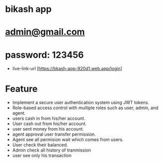 
# bikash app
# admin@gmail.com
# password: 123456

- live-link-url [https://bkash-app-920d1.web.app/login]

# Feature

- Implement a secure user authentication system using JWT tokens.
- Role-based access control with multiple roles such as user, admin, and agent.
- users cash in from his/her account.
- User cash out from his/her account. 
- user sent money from his account.
- agent approval user transfer permission.
- Agent see all permision wait which comes from users.
- User check their balanced. 
- Admin check all history of tranmission
- user see only his transaction 